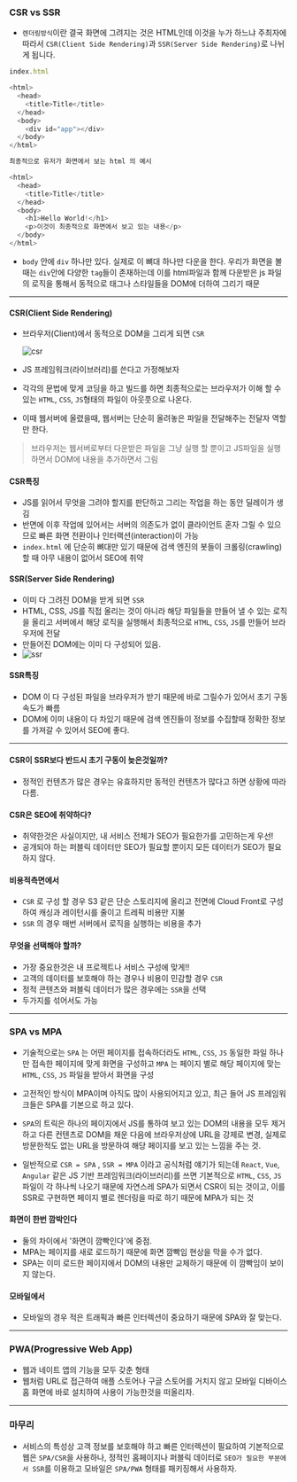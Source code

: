 ### **CSR vs SSR**

- `렌더링방식`이란 결국 화면에 그려지는 것은 HTML인데 이것을 누가 하느냐 주최자에 따라서 `CSR(Client Side Rendering)`과 `SSR(Server Side Rendering)`로 나뉘게 됩니다.

```js
index.html

<html>
  <head>
    <title>Title</title>
  </head>
  <body>
    <div id="app"></div>
  </body>
</html>
```

```js
최종적으로 유저가 화면에서 보는 html 의 예시

<html>
  <head>
    <title>Title</title>
  </head>
  <body>
    <h1>Hello World!</h1>
    <p>이것이 최종적으로 화면에서 보고 있는 내용</p>
  </body>
</html>
```

- `body` 안에 `div` 하나만 있다. 실제로 이 뼈대 하나만 다운을 한다. 우리가 화면을 볼때는 `div`안에 다양한 `tag`들이 존재하는데 이를 html파일과 함께 다운받은 js 파일의 로직을 통해서 동적으로 태그나 스타일들을 DOM에 더하여 그리기 때문

---

#### **CSR(Client Side Rendering)**

- 브라우저(Client)에서 동적으로 DOM을 그리게 되면 `CSR`

  <img src="https://tech.weperson.com/img/wedev/csr.png" alt="csr">

- JS 프레임워크(라이브러리)를 쓴다고 가정해보자
- 각각의 문법에 맞게 코딩을 하고 빌드를 하면 최종적으로는 브라우저가 이해 할 수 있는 `HTML`, `CSS`, `JS`형태의 파일이 아웃풋으로 나온다.
- 이때 웹서버에 올렸을때, 웹서버는 단순히 올려놓은 파일을 전달해주는 전달자 역할만 한다.

> 브라우저는 웹서버로부터 다운받은 파일을 그냥 실행 할 뿐이고 JS파일을 실행하면서 DOM에 내용을 추가하면서 그림

#### **CSR특징**

- JS를 읽어서 무엇을 그려야 할지를 판단하고 그리는 작업을 하는 동안 딜레이가 생김
- 반면에 이후 작업에 있어서는 서버의 의존도가 없이 클라이언트 혼자 그릴 수 있으므로 빠른 화면 전환이나 인터랙션(interaction)이 가능
- `index.html` 에 단순히 뼈대만 있기 때문에 검색 엔진의 봇들이 크롤링(crawling)할 때 아무 내용이 없어서 SEO에 취약

#### **SSR(Server Side Rendering)**

- 이미 다 그려진 DOM을 받게 되면 `SSR`
- HTML, CSS, JS를 직접 올리는 것이 아니라 해당 파일들을 만들어 낼 수 있는 로직을 올리고 서버에서 해당 로직을 실행해서 최종적으로 `HTML`, `CSS`, `JS`를 만들어 브라우저에 전달
- 만들어진 DOM에는 이미 다 구성되어 있음.
- <img src="https://tech.weperson.com/img/wedev/ssr.png" alt="ssr">

#### **SSR특징**

- DOM 이 다 구성된 파일을 브라우저가 받기 때문에 바로 그릴수가 있어서 초기 구동 속도가 빠름
- DOM에 이미 내용이 다 차있기 때문에 검색 엔진들이 정보를 수집할때 정확한 정보를 가져갈 수 있어서 SEO에 좋다.

---

#### **CSR이 SSR보다 반드시 초기 구동이 늦은것일까?**

- 정적인 컨텐츠가 많은 경우는 유효하지만 동적인 컨텐츠가 많다고 하면 상황에 따라 다름.

#### **CSR은 SEO에 취약하다?**

- 취약한것은 사실이지만, 내 서비스 전체가 SEO가 필요한가를 고민하는게 우선!
- 공개되야 하는 퍼블릭 데이터만 SEO가 필요할 뿐이지 모든 데이터가 SEO가 필요하지 않다.

#### **비용적측면에서**

- `CSR` 로 구성 할 경우 S3 같은 단순 스토리지에 올리고 전면에 Cloud Front로 구성하여 캐싱과 레이턴시를 줄이고 트레픽 비용만 지불
- `SSR` 의 경우 매번 서버에서 로직을 실행하는 비용을 추가

#### **무엇을 선택해야 할까?**

- 가장 중요한것은 내 프로젝트나 서비스 구성에 맞게!!
- 고객의 데이터를 보호해야 하는 경우나 비용이 민감할 경우 `CSR`
- 정적 콘텐츠와 퍼블릭 데이터가 많은 경우에는 `SSR`을 선택
- 두가지를 섞어서도 가능

---

### **SPA vs MPA**

- 기술적으로는 `SPA` 는 어떤 페이지를 접속하더라도 `HTML`, `CSS`, `JS` 동일한 파일 하나만 접속한 페이지에 맞게 화면을 구성하고 `MPA` 는 페이지 별로 해당 페이지에 맞는 `HTML`, `CSS`, `JS` 파일을 받아서 화면을 구성

- 고전적인 방식이 MPA이며 아직도 많이 사용되어지고 있고, 최근 들어 JS 프레임워크들은 SPA를 기본으로 하고 있다.

- `SPA`의 트릭은 하나의 페이지에서 JS를 통하여 보고 있는 DOM의 내용을 모두 제거하고 다른 컨텐츠로 DOM을 채운 다음에 브라우저상에 URL을 강제로 변경, 실제로 방문한적도 없는 URL을 방문하여 해당 페이지를 보고 있는 느낌을 주는 것.

- 일반적으로 `CSR = SPA` , `SSR = MPA` 이라고 공식처럼 얘기가 되는데 `React`, `Vue`, `Angular` 같은 JS 기반 프레임워크(라이브러리)를 쓰면 기본적으로 `HTML`, `CSS`, `JS` 파일이 각 하나씩 나오기 때문에 자연스레 SPA가 되면서 CSR이 되는 것이고, 이를 SSR로 구현하면 페이지 별로 렌더링을 따로 하기 때문에 MPA가 되는 것

#### **화면이 한번 깜박인다**

- 둘의 차이에서 '화면이 깜빡인다'에 중점.
- MPA는 페이지를 새로 로드하기 때문에 화면 깜빡임 현상을 막을 수가 없다.
- SPA는 이미 로드한 페이지에서 DOM의 내용만 교체하기 때문에 이 깜빡임이 보이지 않는다.

#### **모바일에서**

- 모바일의 경우 적은 트래픽과 빠른 인터렉션이 중요하기 때문에 SPA와 잘 맞는다.

---

### **PWA(Progressive Web App)**

- 웹과 네이트 앱의 기능을 모두 갖춘 형태
- 웹처럼 URL로 접근하여 애플 스토어나 구글 스토어를 거치지 않고 모바일 디바이스 홈 화면에 바로 설치하여 사용이 가능한것을 떠올리자.

---

### 마무리

- 서비스의 특성상 고객 정보를 보호해야 하고 빠른 인터렉션이 필요하여 기본적으로 웹은 `SPA/CSR`을 사용하나, 정적인 홈페이지나 퍼블릭 데이터로 `SEO가 필요한 부분에서 SSR`를 이용하고 모바일은 `SPA/PWA` 형태를 패키징해서 사용하자.
